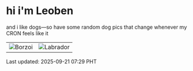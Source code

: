 # hi i'm Leoben

and i like dogs—so have some random dog pics that change whenever my CRON feels like it

|  |  |
|--------|----------|
| ![Borzoi](https://random-dog-vercel.vercel.app/api/random-borzoi?v=1758410964) | ![Labrador](https://random-dog-vercel.vercel.app/api/random-labrador?v=1758410964) |

Last updated: 2025-09-21 07:29 PHT
